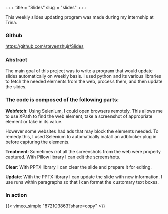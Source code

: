 +++
title = "Slides"
slug = "slides"
+++

This weekly slides updating program was made during my internship at Trina.

### Github
https://github.com/stevenzhujr/Slides

### Abstract

The main goal of this project was to write a program that would update slides automatically on weekly basis. I used python and its various libraries to fetch the needed elements from the web, process them, and then update the slides.

### The code is composed of the following parts:

**Webfetch**: Using Selenium, I could open browsers remotely. This allows me to use XPath to find the web element, take a screenshot of appropriate element or take in its value. 

However some websites had ads that may block the elements needed. To remedy this, I used Selenium to automatically inatall an adblocker plug in before capturing the elements.

**Treatment**: Sometimes not all the screenshots from the web were properly captured. With Pillow library I can edit the screenshots. 

**Clear**: With PPTX library I can clear the slide and prepare it for editing.

**Update**: With the PPTX library I can update the slide with new information. I use runs within paragraphs so that I can format the customary text boxes.

### In action
{{< vimeo_simple "872103863?share=copy" >}}